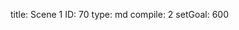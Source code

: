 title:          Scene 1
ID:             70
type:           md
compile:        2
setGoal:        600



